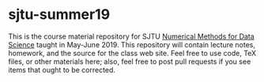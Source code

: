 # sjtu-summer19

This is the course material repository for 
SJTU [Numerical Methods for Data Science][nmds] taught in May-June 2019.
This repository will contain lecture notes, homework, and the source
for the class web site.  Feel free to use code, TeX files, or other
materials here; also, feel free to post pull requests if you see items
that ought to be corrected.

[nmds]: http://www.cs.cornell.edu/~bindel/class/sjtu-summer19
